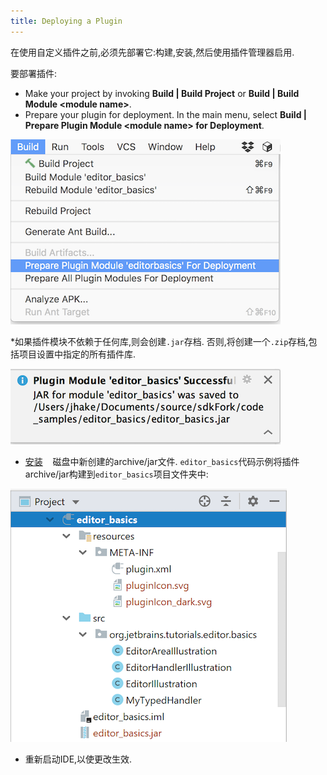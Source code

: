 ```yaml
---
title: Deploying a Plugin
---
```


在使用自定义插件之前,必须先部署它:构建,安装,然后使用插件管理器启用.


要部署插件:


* Make your project by invoking **Build \| Build Project** or **Build \| Build Module \<module name\>**.
* Prepare your plugin for deployment. In the main menu, select **Build \| Prepare Plugin Module \<module name\> for Deployment**.

![准备部署插件](deploying_plugin/img/prepare_plugin_for_deployment.png)


*如果插件模块不依赖于任何库,则会创建`.jar`存档.
否则,将创建一个`.zip`存档,包括项目设置中指定的所有插件库.


![罐子保存通知](deploying_plugin/img/jar_saved_notification.png)


* [安装](https://www.jetbrains.com/help/idea/managing-plugins.html#installing-plugins-from-disk)
  
磁盘中新创建的archive/jar文件. 
`editor_basics`代码示例将插件archive/jar构建到`editor_basics`项目文件夹中:


![Jar文件位置](deploying_plugin/img/jar_location.png)


* 重新启动IDE,以使更改生效.


